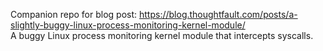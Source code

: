 Companion repo for blog post: https://blog.thoughtfault.com/posts/a-slightly-buggy-linux-process-monitoring-kernel-module/<br>
A buggy Linux process monitoring kernel module that intercepts syscalls.
